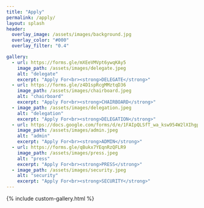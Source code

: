 ```yaml
---
title: "Apply"
permalink: /apply/
layout: splash
header:
  overlay_image: /assets/images/background.jpg
  overlay_color: "#000"
  overlay_filter: "0.4"

gallery:
  - url: https://forms.gle/mXEeVMVpt6ywqKAy5
    image_path: /assets/images/delegate.jpeg
    alt: "delegate"
    excerpt: "Apply For<br><strong>DELEGATE</strong>"
  - url: https://forms.gle/z4D1spRcgMMztqD36
    image_path: /assets/images/chairboard.jpeg
    alt: "chairboard"
    excerpt: "Apply For<br><strong>CHAIRBOARD</strong>"
  - image_path: /assets/images/delegation.jpeg
    alt: "delegation"
    excerpt: "Apply For<br><strong>DELEGATION</strong>"
  - url: https://docs.google.com/forms/d/e/1FAIpQLSfT_wa_ksw954W2lXIhgpt3hkGDhrCep-tiWgRlDDGPq-LyeA/viewform?usp=header
    image_path: /assets/images/admin.jpeg
    alt: "admin"
    excerpt: "Apply For<br><strong>ADMIN</strong>"
  - url: https://forms.gle/qBukx7YEqnRzQFLR9
    image_path: /assets/images/press.jpeg
    alt: "press"
    excerpt: "Apply For<br><strong>PRESS</strong>"
  - image_path: /assets/images/security.jpeg
    alt: "security"
    excerpt: "Apply For<br><strong>SECURITY</strong>"
---
```


{% include custom-gallery.html %}
